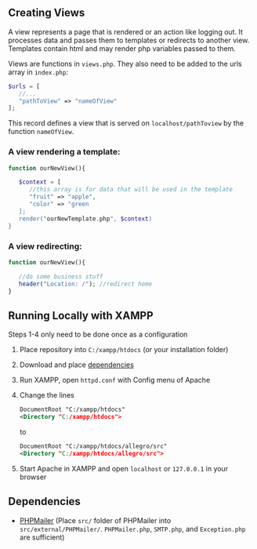 ## Creating Views

A view represents a page that is rendered or an action like logging out. It processes data and passes them to templates or redirects to another view. Templates contain html and may render php variables passed to them.

Views are functions in `views.php`. They also need to be added to the urls array in `index.php`:

```php
$urls = [
   //...
   "pathToView" => "nameOfView"
];
```

This record defines a view that is served on `localhost/pathToview` by the function `nameOfView`.

### A view rendering a template:

```php
function ourNewView(){

   $context = [
      //this array is for data that will be used in the template
      "fruit" => "apple",
      "color" => "green
   ];
   render("ourNewTemplate.php", $context)
}
```

### A view redirecting:

```php
function ourNewView(){

   //do some business stuff
   header("Location: /"); //redirect home
}
```

## Running Locally with XAMPP

Steps 1-4 only need to be done once as a configuration

1. Place repository into `C:/xampp/htdocs` (or your installation folder)
2. Download and place [dependencies](#dependencies)
3. Run XAMPP, open `httpd.conf` with Config menu of Apache
4. Change the lines

   ```xml
   DocumentRoot "C:/xampp/htdocs"
   <Directory "C:/xampp/htdocs">
   ```
   to
   ```xml
   DocumentRoot "C:/xampp/htdocs/allegro/src"
   <Directory "C:/xampp/htdocs/allegro/src">
   ```
5. Start Apache in XAMPP and open `localhost` or `127.0.0.1` in your browser

## Dependencies

* [PHPMailer](https://github.com/PHPMailer/PHPMailer) (Place `src/` folder of PHPMailer into `src/external/PHPMailer/`. `PHPMailer.php`, `SMTP.php`, and `Exception.php` are sufficient)
